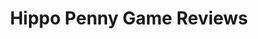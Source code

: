 ---
title: Hippo Penny Game Reviews
layout: scoredetail
permalink: /meta-score/teenage-mutant-ninja-turtles-splintered-fate
header:
  teaser: /assets/images/teenage-mutant-ninja-turtles-splintered-fate.jpg
  video:
    id: v6UundXFemQ
    provider: youtube
---